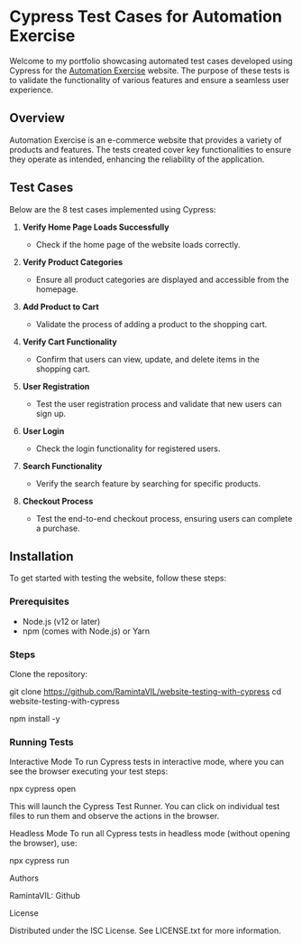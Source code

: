 # Cypress Test Cases for Automation Exercise

Welcome to my portfolio showcasing automated test cases developed using Cypress for the [Automation Exercise](https://automationexercise.com) website. The purpose of these tests is to validate the functionality of various features and ensure a seamless user experience.

## Overview

Automation Exercise is an e-commerce website that provides a variety of products and features. The tests created cover key functionalities to ensure they operate as intended, enhancing the reliability of the application.

## Test Cases

Below are the 8 test cases implemented using Cypress:

1. **Verify Home Page Loads Successfully**

    - Check if the home page of the website loads correctly.

2. **Verify Product Categories**

    - Ensure all product categories are displayed and accessible from the homepage.

3. **Add Product to Cart**

    - Validate the process of adding a product to the shopping cart.

4. **Verify Cart Functionality**

    - Confirm that users can view, update, and delete items in the shopping cart.

5. **User Registration**

    - Test the user registration process and validate that new users can sign up.

6. **User Login**

    - Check the login functionality for registered users.

7. **Search Functionality**

    - Verify the search feature by searching for specific products.

8. **Checkout Process**
    - Test the end-to-end checkout process, ensuring users can complete a purchase.

## Installation

To get started with testing the website, follow these steps:

### Prerequisites

-   Node.js (v12 or later)
-   npm (comes with Node.js) or Yarn

### Steps

Clone the repository:

git clone https://github.com/RamintaVIL/website-testing-with-cypress
cd website-testing-with-cypress

npm install -y

### Running Tests

Interactive Mode
To run Cypress tests in interactive mode, where you can see the browser executing your test steps:

npx cypress open

This will launch the Cypress Test Runner. You can click on individual test files to run them and observe the actions in the browser.

Headless Mode
To run all Cypress tests in headless mode (without opening the browser), use:

npx cypress run

Authors

RamintaVIL: Github

License

Distributed under the ISC License. See LICENSE.txt for more information.
